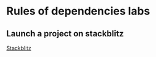 # Rules of dependencies labs

## Launch a project on stackblitz

[Stackblitz](https://stackblitz.com/~/github.com/kamazowe/dependency-rules)
